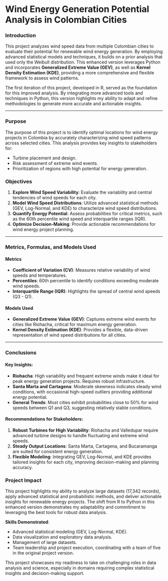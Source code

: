 # **Wind Energy Generation Potential Analysis in Colombian Cities**  

### **Introduction**  
This project analyzes wind speed data from multiple Colombian cities to evaluate their potential for renewable wind energy generation. By employing advanced statistical models and techniques, it builds on a prior analysis that used only the Weibull distribution. This enhanced version leverages Python and incorporates **Generalized Extreme Value (GEV)**, as well as **Kernel Density Estimation (KDE)**, providing a more comprehensive and flexible framework to assess wind patterns.  

The first iteration of this project, developed in R, served as the foundation for this improved analysis. By integrating more advanced tools and techniques in Python, this version highlights my ability to adapt and refine methodologies to generate more accurate and actionable insights.

---

### **Purpose**  
The purpose of this project is to identify optimal locations for wind energy projects in Colombia by accurately characterizing wind speed patterns across selected cities. This analysis provides key insights to stakeholders for:
- Turbine placement and design.
- Risk assessment of extreme wind events.
- Prioritization of regions with high potential for energy generation.  

### **Objectives**  
1. **Explore Wind Speed Variability**: Evaluate the variability and central tendencies of wind speeds for each city.  
2. **Model Wind Speed Distributions**: Utilize advanced statistical methods (GEV, Log-Normal, and KDE) to characterize wind speed distributions.  
3. **Quantify Energy Potential**: Assess probabilities for critical metrics, such as the 60th percentile wind speed and interquartile ranges (IQR).  
4. **Optimize Decision-Making**: Provide actionable recommendations for wind energy project planning.  

---

### **Metrics, Formulas, and Models Used**  

#### **Metrics**
- **Coefficient of Variation (CV)**: Measures relative variability of wind speeds and temperatures.  
- **Percentiles**: 60th percentile to identify conditions exceeding moderate wind speeds.  
- **Interquartile Range (IQR)**: Highlights the spread of central wind speeds (Q3 - Q1).  

#### **Models Used**
- **Generalized Extreme Value (GEV)**: Captures extreme wind events for cities like Riohacha, critical for maximum energy generation.  
- **Kernel Density Estimation (KDE)**: Provides a flexible, data-driven representation of wind speed distributions for all cities.  

---

### **Conclusions**  

#### **Key Insights**:
- **Riohacha**: High variability and frequent extreme winds make it ideal for peak energy generation projects. Requires robust infrastructure.  
- **Santa Marta and Cartagena**: Moderate skewness indicates steady wind conditions, with occasional high-speed outliers providing additional energy potential.  
- **General Trends**: Most cities exhibit probabilities close to 50% for wind speeds between Q1 and Q3, suggesting relatively stable conditions.  

#### **Recommendations for Stakeholders**:
1. **Robust Turbines for High Variability**: Riohacha and Valledupar require advanced turbine designs to handle fluctuating and extreme wind speeds.  
2. **Steady Output Locations**: Santa Marta, Cartagena, and Bucaramanga are suited for consistent energy generation.  
3. **Flexible Modeling**: Integrating GEV, Log-Normal, and KDE provides tailored insights for each city, improving decision-making and planning accuracy.  

### **Project Impact**  
This project highlights my ability to analyze large datasets (17,342 records), apply advanced statistical and probabilistic methods, and deliver actionable insights for renewable energy projects. The shift from R to Python in this enhanced version demonstrates my adaptability and commitment to leveraging the best tools for robust data analysis.  

**Skills Demonstrated**:  
- Advanced statistical modeling (GEV, Log-Normal, KDE).  
- Data visualization and exploratory data analysis.  
- Management of large datasets.  
- Team leadership and project execution, coordinating with a team of five in the original project version.  

This project showcases my readiness to take on challenging roles in data analysis and science, especially in domains requiring complex statistical insights and decision-making support.
